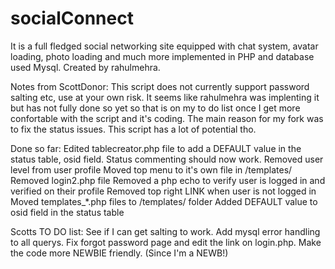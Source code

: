 # socialConnect
It is a full fledged social networking site equipped with chat system, avatar loading, 
photo loading and much more implemented in PHP and database used Mysql. Created by rahulmehra.

Notes from ScottDonor:
This script does not currently support password salting etc, use at your own risk. It seems like rahulmehra was implenting it but has not fully done so yet so that is on my to do list once I get more confortable with the script and it's coding. The main reason for my fork was to fix the status issues. This script has a lot of potential tho.

Done so far:
Edited tablecreator.php file to add a DEFAULT value in the status table, osid field. Status commenting should now work.
Removed user level from user profile
Moved top menu to it's own file in /templates/
Removed login2.php file
Removed a php echo to verify user is logged in and verified on their profile
Removed top right LINK when user is not logged in
Moved templates_*.php files to /templates/ folder
Added DEFAULT value to osid field in the status table


Scotts TO DO list:
See if I can get salting to work.
Add mysql error handling to all querys.
Fix forgot password page and edit the link on login.php.
Make the code more NEWBIE friendly. (Since I'm a NEWB!)

